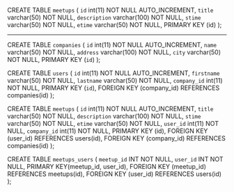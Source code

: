 
CREATE TABLE `meetups` (
  `id` int(11) NOT NULL AUTO_INCREMENT,
  `title` varchar(50) NOT NULL,
  `description` varchar(100) NOT NULL,
  `stime` varchar(50) NOT NULL,
  `etime` varchar(50) NOT NULL,
  PRIMARY KEY (id)
);

---------------------------------

CREATE TABLE `companies` (
  `id` int(11) NOT NULL AUTO_INCREMENT,
  `name` varchar(50) NOT NULL,
  `address` varchar(100) NOT NULL,
  `city` varchar(50) NOT NULL,
  PRIMARY KEY (`id`)
);

CREATE TABLE `users` (
  `id` int(11) NOT NULL AUTO_INCREMENT,
  `firstname` varchar(50) NOT NULL,
  `lastname` varchar(50) NOT NULL,
  `company_id` int(11) NOT NULL,
  PRIMARY KEY (`id`),
  FOREIGN KEY (company_id) REFERENCES companies(id)
);


CREATE TABLE `meetups` (
  `id` int(11) NOT NULL AUTO_INCREMENT,
  `title` varchar(50) NOT NULL,
  `description` varchar(100) NOT NULL,
  `stime` varchar(50) NOT NULL,
  `etime` varchar(50) NOT NULL,
  `user_id` int(11) NOT NULL,
  `company_id` int(11) NOT NULL,
  PRIMARY KEY (id),
  FOREIGN KEY (user_id) REFERENCES users(id),
  FOREIGN KEY (company_id) REFERENCES companies(id)
);

CREATE TABLE `meetups_users` (
    `meetup_id` INT NOT NULL,
    `user_id` INT NOT NULL,
    PRIMARY KEY(meetup_id, user_id),
    FOREIGN KEY (meetup_id) REFERENCES meetups(id),
    FOREIGN KEY (user_id) REFERENCES users(id)
);
